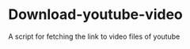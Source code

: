 Download-youtube-video
======================

A script for fetching the link to video files of youtube
